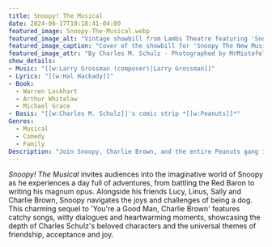 ```yaml
---
title: Snoopy! The Musical
date: 2024-06-17T10:18:41-04:00
featured_image: Snoopy-The-Musical.webp
featured_image_alt: "Vintage showbill from Lambs Theatre featuring 'Snoopy The New Musical.' The cover art displays Snoopy dressed as a director, complete with a baton, framed within a dotted border reminiscent of classic comic strips."
featured_image_caption: "Cover of the showbill for 'Snoopy The New Musical' at Lambs Theatre, depicting Snoopy in a playful director's pose, emphasizing the whimsical nature of the show."
featured_image_attr: "By Charles M. Schulz - Photographed by MrMistofelees, <a href='//en.wikipedia.org/wiki/File:Snoopy!!!_The_Musical_-_Original_Off-Broadway_Showbill,_1982.jpg' title='Fair use of copyrighted material in the context of Snoopy! The Musical'>Fair use</a>, <a href='https://en.wikipedia.org/w/index.php?curid=63801461'>Link</a>"
show_details:
- Music: "[[w:Larry Grossman (composer)|Larry Grossman]]"
- Lyrics: "[[w:Hal Hackady]]"
- Book: 
  - Warren Lockhart
  - Arthur Whitelaw
  - Michael Grace
- Basis: "[[w:Charles M. Schulz]]'s comic strip *[[w:Peanuts]]*"
Genres:
  - Musical
  - Comedy
  - Family
Description: "Join Snoopy, Charlie Brown, and the entire Peanuts gang in a delightful musical adventure that explores life through the eyes of Charlie Brown's lovable beagle."
---
```

*Snoopy! The Musical* invites audiences into the imaginative world of Snoopy as he experiences a day full of adventures, from battling the Red Baron to writing his magnum opus. Alongside his friends Lucy, Linus, Sally and Charlie Brown, Snoopy navigates the joys and challenges of being a dog. This charming sequel to 'You're a Good Man, Charlie Brown' features catchy songs, witty dialogues and heartwarming moments, showcasing the depth of Charles Schulz's beloved characters and the universal themes of friendship, acceptance and joy.
